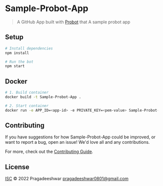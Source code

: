 # Sample-Probot-App

> A GitHub App built with [Probot](https://github.com/probot/probot) that A sample probot app

## Setup

```sh
# Install dependencies
npm install

# Run the bot
npm start
```

## Docker

```sh
# 1. Build container
docker build -t Sample-Probot-App .

# 2. Start container
docker run -e APP_ID=<app-id> -e PRIVATE_KEY=<pem-value> Sample-Probot-App
```

## Contributing

If you have suggestions for how Sample-Probot-App could be improved, or want to report a bug, open an issue! We'd love all and any contributions.

For more, check out the [Contributing Guide](CONTRIBUTING.md).

## License

[ISC](LICENSE) © 2022 Pragadeeshwar <pragadeeshwar0801@gmail.com>
